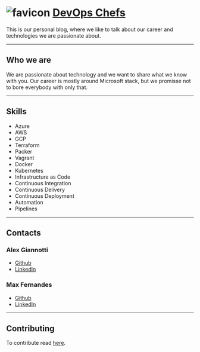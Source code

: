 # ![favicon](favicon.ico) [DevOps Chefs](https://devopschefs.github.io/blog/)

This is our personal blog, where we like to talk about our career and technologies we are passionate about.

***

## Who we are

We are passionate about technology and we want to share what we know with you. Our career is mostly around Microsoft stack, but we promisse not to bore everybody with only that.

***

## Skills

- Azure
- AWS
- GCP
- Terraform
- Packer
- Vagrant
- Docker
- Kubernetes
- Infrastructure as Code
- Continuous Integration
- Continuous Delivery
- Continuous Deployment
- Automation
- Pipelines

***

## Contacts

### Alex Giannotti

- [Github](https://github.com/alexgwasp2)
- [LinkedIn](https://www.linkedin.com/in/alexgiannotti/)

### Max Fernandes

- [Github](https://github.com/mistermaf)
- [LinkedIn](https://www.linkedin.com/in/maxalvesfernandes/)

***

## Contributing

To contribute read [here](howtocontribute.md).
